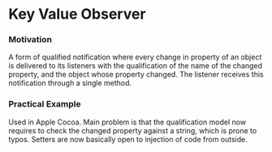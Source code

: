 # Key Value Observer

### Motivation

A form of qualified notification where every change in property of an object
is delivered to its listeners with the qualification of the name of
the changed property, and the object whose property changed. The listener
receives this notification through a single method.

### Practical Example

Used in Apple Cocoa. Main problem is that the qualification model now requires to
check the changed property against a string, which is prone to typos.
Setters are now basically open to injection of code from outside.

